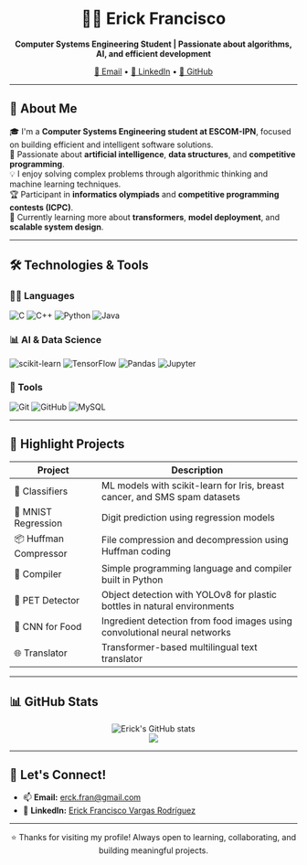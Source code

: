 <h1 align="center">👨‍💻 Erick Francisco</h1>
<p align="center"><b>Computer Systems Engineering Student | Passionate about algorithms, AI, and efficient development</b></p>

<p align="center">
  <a href="mailto:erck.fran@gmail.com">📧 Email</a> •
  <a href="https://www.linkedin.com/in/erick-francisco-vargas-rodríguez-6ba53423b">🔗 LinkedIn</a> •
  <a href="https://github.com/ErickFrancisco">🐙 GitHub</a>
</p>

---

## 🚀 About Me

🎓 I'm a **Computer Systems Engineering student at ESCOM-IPN**, focused on building efficient and intelligent software solutions.  
🧠 Passionate about **artificial intelligence**, **data structures**, and **competitive programming**.  
💡 I enjoy solving complex problems through algorithmic thinking and machine learning techniques.  
🏆 Participant in **informatics olympiads** and **competitive programming contests (ICPC)**.  
🌱 Currently learning more about **transformers**, **model deployment**, and **scalable system design**.

---

## 🛠️ Technologies & Tools

### 👨‍💻 Languages
![C](https://img.shields.io/badge/C-%2300599C.svg?style=for-the-badge&logo=c&logoColor=white)
![C++](https://img.shields.io/badge/C%2B%2B-%2300599C.svg?style=for-the-badge&logo=c%2B%2B&logoColor=white)
![Python](https://img.shields.io/badge/Python-%2314354C.svg?style=for-the-badge&logo=python&logoColor=white)
![Java](https://img.shields.io/badge/Java-%23ED8B00.svg?style=for-the-badge&logo=java&logoColor=white)

### 📊 AI & Data Science
![scikit-learn](https://img.shields.io/badge/Scikit--Learn-F7931E.svg?style=for-the-badge&logo=scikit-learn&logoColor=white)
![TensorFlow](https://img.shields.io/badge/TensorFlow-FF6F00.svg?style=for-the-badge&logo=tensorflow&logoColor=white)
![Pandas](https://img.shields.io/badge/Pandas-150458.svg?style=for-the-badge&logo=pandas&logoColor=white)
![Jupyter](https://img.shields.io/badge/Jupyter-F37626.svg?style=for-the-badge&logo=jupyter&logoColor=white)

### 🧰 Tools
![Git](https://img.shields.io/badge/Git-F05032.svg?style=for-the-badge&logo=git&logoColor=white)
![GitHub](https://img.shields.io/badge/GitHub-181717.svg?style=for-the-badge&logo=github&logoColor=white)
![MySQL](https://img.shields.io/badge/MySQL-4479A1.svg?style=for-the-badge&logo=mysql&logoColor=white)

---

## 📌 Highlight Projects

| Project | Description |
|--------|-------------|
| 🧠 Classifiers | ML models with scikit-learn for Iris, breast cancer, and SMS spam datasets |
| 🔢 MNIST Regression | Digit prediction using regression models |
| 📦 Huffman Compressor | File compression and decompression using Huffman coding |
| 🧮 Compiler | Simple programming language and compiler built in Python |
| 🐾 PET Detector | Object detection with YOLOv8 for plastic bottles in natural environments |
| 🍲 CNN for Food | Ingredient detection from food images using convolutional neural networks |
| 🌐 Translator | Transformer-based multilingual text translator

---

## 📊 GitHub Stats

<div align="center">
  <img src="https://github-readme-stats.vercel.app/api?username=ErickFrancisco&show_icons=true&theme=tokyonight&hide_title=true" alt="Erick's GitHub stats" />
  <br>
  <img src="https://github-readme-stats.vercel.app/api/top-langs/?username=ErickFrancisco&layout=compact&theme=tokyonight" />
</div>

---

## 🤝 Let's Connect!

- 📫 **Email:** erck.fran@gmail.com  
- 💼 **LinkedIn:** [Erick Francisco Vargas Rodríguez](https://www.linkedin.com/in/erick-francisco-vargas-rodríguez-6ba53423b)

---

<p align="center">⭐ Thanks for visiting my profile! Always open to learning, collaborating, and building meaningful projects.</p>
